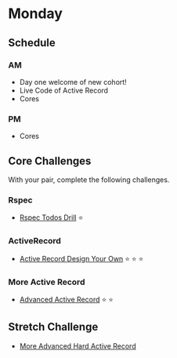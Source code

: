 # Monday

## Schedule

### AM
- Day one welcome of new cohort!
- Live Code of Active Record
- Cores

### PM
- Cores

## Core Challenges
With your pair, complete the following challenges.

### Rspec

- [Rspec Todos Drill](../../../../rspec-drill-simple-todo-challenge)
:star:

### ActiveRecord
- [Active Record Design Your
Own](../../../../activerecord-design-your-own-challenge) :star:
:star: :star:

### More Active Record
- [Advanced Active Record](../../../../active-record-associations-drill-hotels-challenge) :star: :star:

## Stretch Challenge

- [More Advanced Hard Active Record](../../../../active-record-associations-drill-shirts-challenge)

